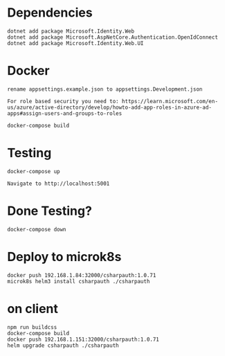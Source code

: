 # Dependencies
```
dotnet add package Microsoft.Identity.Web
dotnet add package Microsoft.AspNetCore.Authentication.OpenIdConnect
dotnet add package Microsoft.Identity.Web.UI
```

# Docker
```
rename appsettings.example.json to appsettings.Development.json

For role based security you need to: https://learn.microsoft.com/en-us/azure/active-directory/develop/howto-add-app-roles-in-azure-ad-apps#assign-users-and-groups-to-roles

docker-compose build
```
# Testing
```
docker-compose up

Navigate to http://localhost:5001
```
# Done Testing?
```
docker-compose down
```
# Deploy to microk8s
```
docker push 192.168.1.84:32000/csharpauth:1.0.71
microk8s helm3 install csharpauth ./csharpauth
```
# on client
```
npm run buildcss
docker-compose build
docker push 192.168.1.151:32000/csharpauth:1.0.71
helm upgrade csharpauth ./csharpauth
```